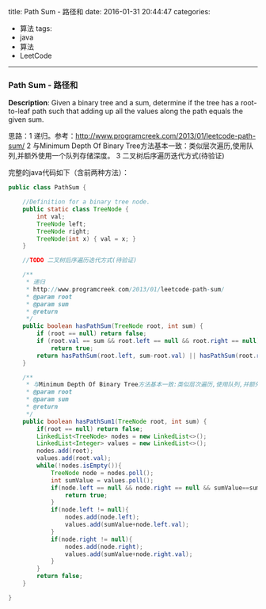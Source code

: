 




title: Path Sum - 路径和
date: 2016-01-31 20:44:47
categories: 
- 算法
tags: 
- java
- 算法
- LeetCode
<!--updated: 2016-01-31 21:40:47-->
---

### Path Sum - 路径和
**Description**: Given a binary tree and a sum, determine if the tree has a root-to-leaf path such that adding up all the values along the path equals the given sum.
 
 思路：1 递归。参考：http://www.programcreek.com/2013/01/leetcode-path-sum/
2 与Minimum Depth Of Binary Tree方法基本一致：类似层次遍历,使用队列,并额外使用一个队列存储深度。
3 二叉树后序遍历迭代方式(待验证)
 
完整的java代码如下（含前两种方法）：

```java
public class PathSum {

    //Definition for a binary tree node.
    public static class TreeNode {
        int val;
        TreeNode left;
        TreeNode right;
        TreeNode(int x) { val = x; }
    }

    //TODO 二叉树后序遍历迭代方式(待验证)

    /**
     * 递归
     * http://www.programcreek.com/2013/01/leetcode-path-sum/
     * @param root
     * @param sum
     * @return
     */
    public boolean hasPathSum(TreeNode root, int sum) {
        if (root == null) return false;
        if (root.val == sum && root.left == null && root.right == null)
            return true;
        return hasPathSum(root.left, sum-root.val) || hasPathSum(root.right, sum-root.val);
    }

    /**
     * 与Minimum Depth Of Binary Tree方法基本一致:类似层次遍历,使用队列,并额外使用一个队列存储深度.
     * @param root
     * @param sum
     * @return
     */
    public boolean hasPathSum1(TreeNode root, int sum) {
        if(root == null) return false;
        LinkedList<TreeNode> nodes = new LinkedList<>();
        LinkedList<Integer> values = new LinkedList<>();
        nodes.add(root);
        values.add(root.val);
        while(!nodes.isEmpty()){
            TreeNode node = nodes.poll();
            int sumValue = values.poll();
            if(node.left == null && node.right == null && sumValue==sum){
                return true;
            }
            if(node.left != null){
                nodes.add(node.left);
                values.add(sumValue+node.left.val);
            }
            if(node.right != null){
                nodes.add(node.right);
                values.add(sumValue+node.right.val);
            }
        }
        return false;
    }

}
```
